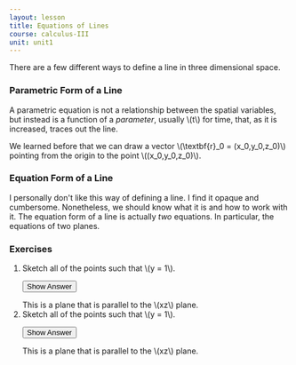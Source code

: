 ```yaml
---
layout: lesson
title: Equations of Lines
course: calculus-III
unit: unit1
---
```



There are a few different ways to define a line in three dimensional space. 

### Parametric Form of a Line
A parametric equation is not a relationship between the spatial variables, but instead is a function of a *parameter*, usually \\(t\\) for time, that, as it is increased, traces out the line. 

We learned before that we can draw a  vector \\(\textbf{r}_0 = (x_0,y_0,z_0)\\) pointing from the origin to the point \\((x_0,y_0,z_0)\\).

### Equation Form of a Line

I personally don't like this way of defining a line. I find it opaque and cumbersome. Nonetheless, we should know what it is and how to work with it. The equation form of a line is actually *two* equations. In particular, the equations of two planes. 


### Exercises

<ol>
<li> <div> Sketch all of the points such that \(y = 1\). </div>

<button onclick="myFunction('answer2')" class="answerButton">Show Answer</button>
<div  id="answer2" class="answer">
This is a plane that is parallel to the \(xz\) plane. 
</div> </li>
<li> <div> Sketch all of the points such that \(y = 1\). </div>

<button onclick="myFunction('answer2')" class="answerButton">Show Answer</button>
<div  id="answer2" class="answer">
This is a plane that is parallel to the \(xz\) plane. 
</div> </li>
</ol>